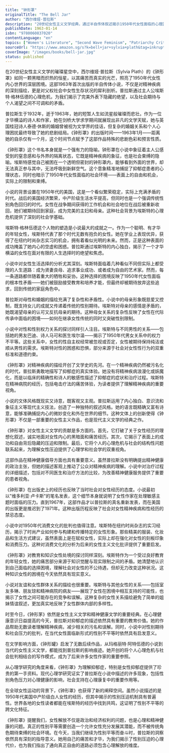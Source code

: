 ```yaml
---
title: "钟形罩"
originalTitle: "The Bell Jar"
author: "西尔维娅·普拉斯"
description: "20世纪女性主义文学经典，通过半自传体叙述揭示1950年代女性面临的心理困境与社会压迫，深刻探讨精神疾病与性别束缚的关系。"
publishDate: 1963-01-14
isbn: "9780060837020"
contentLanguage: "en"
topics: ["Women's Literature", "Second Wave Feminism", "Patriarchy Critique", "Women's Writing"]
sourceUrl: "https://www.amazon.sg/s?k=bell+jar+sylvia+plath&tag=inkrupt-22"
coverImage: "/images/books/bell-jar.jpg"
status: published
---
```


在20世纪女性主义文学的璀璨星空中，西尔维娅·普拉斯（Sylvia Plath）的《钟形罩》如同一颗黑暗而炽热的恒星，以其痛苦而真实的光芒，照亮了1950年代女性内心世界的深层困境。这部1963年首次出版的半自传体小说，不仅是对精神疾病的深刻描绘，更是对父权社会中女性生存状况的犀利剖析。普拉斯通过主人公埃斯特·格林伍德的心理危机，为我们揭示了完美外表下隐藏的绝望，以及社会期待与个人渴望之间不可调和的矛盾。

普拉斯生于1932年，逝于1963年，她的短暂人生如流星般璀璨而悲壮。作为一位才华横溢的诗人和作家，她在剑桥大学求学期间就展现出非凡的文学天赋，她与英国桂冠诗人泰德·休斯的婚姻曾被视为文学界的佳话，但复杂的婚姻关系和个人心理困扰最终导致了她的悲剧结局。《钟形罩》的出版时间——1963年1月——距离她的自杀仅有一个月，这个时间节点赋予了这部作品特殊的悲剧色彩和预言性质。

《钟形罩》这个书名本身就是一个强有力的隐喻。钟形罩在小说中象征着主人公感受到的窒息感和与外界的隔离状态，它既是精神疾病的象征，也是社会束缚的隐喻。埃斯特感觉自己被困在一个透明但密封的钟形罩内，能够看到外面的世界，却无法真正参与其中，无法呼吸到新鲜空气。这个意象精准地捕捉了抑郁症患者的心理状态，同时也暗示了1950年代女性面临的社会环境——表面上的自由和机会，实际上的限制和束缚。

小说的背景设置在1950年代的美国，这是一个看似繁荣稳定，实际上充满矛盾的时代。战后的美国经济繁荣，中产阶级生活水平提高，但同时也是一个强调传统性别角色回归的时代。女性在战争期间获得的工作机会和社会地位在战后被重新收回，她们被期待回到家庭，成为完美的主妇和母亲。这种社会背景为埃斯特的心理危机提供了深刻的社会学基础。

埃斯特·格林伍德这个人物的塑造是小说最大的成就之一。作为一个聪明、有才华的年轻女性，埃斯特代表了那个时代无数有抱负的女性。她在学业上表现优异，获得了在纽约时尚杂志实习的机会，拥有着看似光明的未来。然而，正是这种表面的成功掩盖了她内心的空虚和困惑。普拉斯通过埃斯特的内心独白，揭示了一个才华横溢的女性在面对有限的人生选择时的绝望和焦虑。

小说中对女性生活选择的分析尤其深刻。埃斯特面临着几种看似不同但实际上都受限的人生道路：成为贤妻良母、追求事业成功、或者成为自由的艺术家。然而，每一条道路都伴随着重大的牺牲和妥协。这种选择的困境反映了1950年代女性面临的根本性矛盾——她们被鼓励接受教育和培养才能，但最终却被期待放弃这些追求，回到传统的家庭角色中。

普拉斯对母性和婚姻的描绘充满了复杂性和矛盾性。小说中的母亲形象既慈爱又控制，既支持女儿的成就又传递着传统的性别期待。埃斯特对母亲的感情是矛盾的，她既渴望母亲的认可又反抗母亲的期待。这种母女关系的复杂性反映了女性在代际传承中面临的困境——如何在继承女性传统的同时又突破性别限制。

小说中对性和性别权力关系的探讨同样引人注目。埃斯特与不同男性的关系——包括她的男友巴迪、诗人马可和医生埃尔温——揭示了1950年代男女关系中的权力不平等。这些关系中，女性的性自主权经常被忽视或否定，女性被期待保持纯洁或顺从男性的需求。埃斯特对性的困惑和恐惧，部分来源于社会对女性性行为的双重标准和道德约束。

《钟形罩》对精神疾病的描绘开创了文学史的先河。在一个精神疾病仍然被污名化的时代，普拉斯勇敢地描写了抑郁症的真实体验。她没有将精神疾病浪漫化或妖魔化，而是以临床的精确性和诗人的敏感性描述了抑郁症的症状和治疗过程。埃斯特在精神病院的经历，包括电击疗法的痛苦体验，为读者提供了理解精神疾病的重要视角。

小说的文体风格既现实又诗意，既客观又主观。普拉斯运用了内心独白、意识流和象征主义等现代主义技法，创造了一种独特的叙述风格。她的语言既精确又富有诗意，能够准确捕捉内心的微妙变化和外在世界的细节。这种文体上的创新使得《钟形罩》不仅是一部重要的女性主义作品，也是现代主义文学的经典之作。

《钟形罩》对女性主义文学的贡献是多方面的。首先，它打破了关于女性经历的理想化叙述，诚实地面对女性内心的黑暗面和痛苦经历。其次，它揭示了表面上的成功和自由背后隐藏的压迫和限制。最后，它将个人的心理危机与社会的结构性问题联系起来，为理解女性压迫提供了心理学和社会学的双重视角。

这部作品在精神健康倡导方面也具有重要意义。虽然普拉斯没有明确提出精神健康的政治主张，但她的描述客观上推动了公众对精神疾病的理解。小说中对治疗过程的详细描述，包括对不同医生和治疗方法的比较，为改善精神健康服务提供了重要的患者视角。

《钟形罩》在出版史上的经历也反映了当时社会对女性经历的态度。小说最初以"维多利亚·卢卡斯"的笔名发表，这个细节本身就说明了女性作家在处理敏感主题时面临的压力。直到1967年，这部作品才以普拉斯的真名重新发表，而在美国的出版更是推迟到了1971年。这种出版历程反映了社会对女性精神疾病和性经历的禁忌态度。

小说中对1950年代消费文化的批判也值得注意。埃斯特在纽约时尚杂志的实习经历，揭示了时尚产业如何参与构建和传播特定的女性形象。那些精美的服装、化妆品和生活方式建议，虽然表面上是在赋权女性，实际上却在强化对女性的刻板印象和消费压力。这种对消费文化的分析为后来的女性主义文化批评提供了重要启发。

《钟形罩》对教育和知识女性处境的探讨同样深刻。埃斯特作为一个受过良好教育的年轻女性，她的痛苦部分来源于知识觉醒与现实限制之间的矛盾。她清楚地认识到自己面临的选择困境，理解社会对女性的不公待遇，但却无力改变这种状况。这种知识女性的困境在今天依然具有现实意义。

小说对友谊和女性群体关系的描绘也很重要。埃斯特与其他女性的关系——包括室友多琳、朋友琼和精神病院的病友——展现了女性在困境中相互支持的可能性，也揭示了女性之间可能存在的竞争和误解。这种复杂的女性关系描绘避免了简单的姐妹情谊叙述，更加真实地反映了女性群体内部的多样性。

时至今日，《钟形罞》依然是女性主义文学和精神健康文学的重要经典。在心理健康意识日益提高的今天，普拉斯对抑郁症的描述依然具有重要的教育价值。她的作品帮助无数读者理解精神疾病，减少相关的污名和误解。同时，小说中对性别期待和社会压力的批判，在当代女性面临新形式的性别不平等时依然具有启发意义。

在文学影响方面，《钟形罐》启发了无数后续作品，从玛格丽特·阿特伍德的小说到当代的女性主义文学，都能找到普拉斯的影响痕迹。她开创的将个人心理危机与社会批判相结合的写作模式，成为了后来许多女性作家的重要参照。

从心理学研究的角度来看，《钟形罩》为理解抑郁症，特别是女性抑郁症提供了珍贵的第一手资料。现代心理学研究证实了普拉斯在小说中描述的许多现象，包括性别角色压力对心理健康的影响，社会支持在心理康复中的重要作用等。

在全球女性运动的背景下，《钟形罩》也获得了新的阐释空间。虽然小说描述的是1950年代美国中产阶级白人女性的经历，但其中揭示的性别压迫机制具有普遍性。世界各地的女性读者都能在埃斯特的经历中找到共鸣，这证明了性别不平等的跨文化特征。

《钟形罩》提醒我们，女性解放不仅是政治和经济权利的问题，也是心理和精神健康的问题。真正的性别平等需要创造一个允许女性充分发展其潜能，而不被传统角色期待束缚的社会环境。在今天，当我们继续为性别平等而奋斗时，普拉斯的洞察依然具有深刻的指导意义。她用自己的痛苦和才华，为我们揭示了性别压迫的心理代价，也为我们指出了通向真正自由的道路必须包含心理解放的维度。